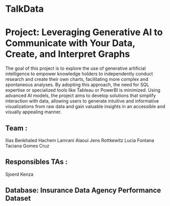 # TalkData

# Project: Leveraging Generative AI to Communicate with Your Data, Create, and Interpret Graphs

The goal of this project is to explore the use of generative artificial intelligence to empower knowledge holders to independently conduct research and create their own charts, facilitating more complex and spontaneous analyses. By adopting this approach, the need for SQL expertise or specialized tools like Tableau or PowerBI is minimized. Using advanced AI models, the project aims to develop solutions that simplify interaction with data, allowing users to generate intuitive and informative visualizations from raw data and gain valuable insights in an accessible and visually appealing manner.


## Team : 

Ilias Benkhaled
Hachem Lamrani Alaoui 
Jens Rottkewitz
Lucia Fontana
Taciana Gomes Cruz


## Responsibles TAs : 

Sjoerd
Kenza


## Database: Insurance Data Agency Performance Dataset



